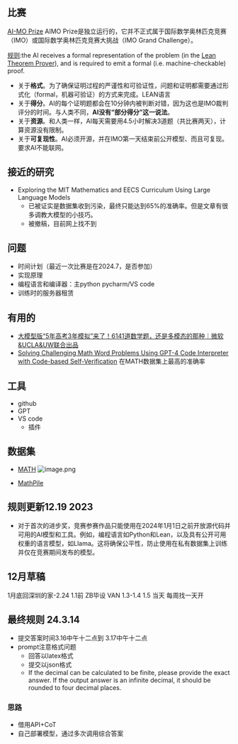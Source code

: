 
## 比赛 

[AI-MO Prize](https://aimoprize.com/)
AIMO Prize是独立运行的，它并不正式属于国际数学奥林匹克竞赛（IMO）或国际数学奥林匹克竞赛大挑战（IMO Grand Challenge）。

[规则](https://imo-grand-challenge.github.io/):the AI receives a formal representation of the problem (in the [Lean Theorem Prover](https://leanprover.github.io/)), and is required to emit a formal (i.e. machine-checkable) proof.
+ 关于**格式**。为了确保证明过程的严谨性和可验证性，问题和证明都需要通过形式化（formal，机器可验证）的方式来完成。LEAN语言
+ 关于**得分**。AI的每个证明题都会在10分钟内被判断对错，因为这也是IMO裁判评分的时间。与人类不同，**AI没有“部分得分”这一说法**。
+ 关于**资源**。和人类一样，AI每天需要用4.5小时解决3道题（共比赛两天），计算资源没有限制。
+ 关于**可复现性**。AI必须开源，并在IMO第一天结束前公开模型、而且可复现。要求AI不能联网。
## 接近的研究
+ Exploring the MIT Mathematics and EECS Curriculum Using Large Language Models 
	+ 已被证实是数据集收到污染，最终只能达到65%的准确率。但是文章有很多调教大模型的小技巧。
	+ 被撤稿，目前网上找不到

## 问题
+ 时间计划（最近一次比赛是在2024.7，是否参加）
+ 实现原理
+ 编程语言和编译器：主python  pycharm/VS code
+ 训练时的服务器租赁

## 有用的
+ [大模型版“5年高考3年模拟”来了！6141道数学题，还是多模态的那种｜微软&UCLA&UW联合出品](https://mp.weixin.qq.com/s/kEhvOGGuxQNz-yMmGGiOzg)
+ [Solving Challenging Math Word Problems Using GPT-4 Code Interpreter with Code-based Self-Verification](https://arxiv.org/pdf/2308.07921.pdf) 在MATH数据集上最高的准确率 

## 工具
+ github 
+ GPT 
+ VS code  
	+ 插件


## 数据集
+ [MATH](https://paperswithcode.com/dataset/math) 
![image.png](https://cdn.jsdelivr.net/gh/Thomas333333/MyPostImage/Images/20231226144418.png)

+ [MathPile](https://github.com/GAIR-NLP/MathPile)
## 规则更新12.19 2023
+ 对于首次的进步奖，竞赛参赛作品只能使用在2024年1月1日之前开放源代码并可用的AI模型和工具。例如，编程语言如Python和Lean，以及具有公开可用权重的语言模型，如Llama。这将确保公平性，防止使用在私有数据集上训练并仅在竞赛期间发布的模型。

## 12月草稿
1月底回深圳的家-2.24   1.1前
ZB毕设 
VAN 1.3-1.4  1.5 当天  每周找一天开

## 最终规则 24.3.14

+ 提交答案时间3.16中午十二点到 3.17中午十二点
+ prompt注意格式问题
	+ 回答以latex格式
	+ 提交以json格式
	+  If the decimal can be calculated to be finite, please provide the exact answer. If the output answer is an infinite decimal, it should be rounded to four decimal places.

### 思路
+ 借用API+CoT 
+ 自己部署模型，通过多次调用综合答案







